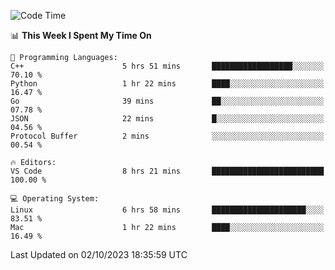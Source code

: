 
<!--START_SECTION:waka-->
![Code Time](http://img.shields.io/badge/Code%20Time-1%2C165%20hrs%2042%20mins-blue)

📊 **This Week I Spent My Time On** 

```text
💬 Programming Languages: 
C++                      5 hrs 51 mins       ██████████████████░░░░░░░   70.10 % 
Python                   1 hr 22 mins        ████░░░░░░░░░░░░░░░░░░░░░   16.47 % 
Go                       39 mins             ██░░░░░░░░░░░░░░░░░░░░░░░   07.78 % 
JSON                     22 mins             █░░░░░░░░░░░░░░░░░░░░░░░░   04.56 % 
Protocol Buffer          2 mins              ░░░░░░░░░░░░░░░░░░░░░░░░░   00.54 % 

🔥 Editors: 
VS Code                  8 hrs 21 mins       █████████████████████████   100.00 % 

💻 Operating System: 
Linux                    6 hrs 58 mins       █████████████████████░░░░   83.51 % 
Mac                      1 hr 22 mins        ████░░░░░░░░░░░░░░░░░░░░░   16.49 % 
```


 Last Updated on 02/10/2023 18:35:59 UTC
<!--END_SECTION:waka-->

